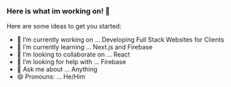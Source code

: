### Here is what im working on! 👋

Here are some ideas to get you started:

- 🔭 I’m currently working on ... Developing Full Stack Websites for Clients
- 🌱 I’m currently learning ... Next.js and Firebase
- 👯 I’m looking to collaborate on ... React
- 🤔 I’m looking for help with ... Firebase
- 💬 Ask me about ... Anything
- 😄 Pronouns: ... He/Him


